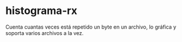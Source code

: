 # histograma-rx
Cuenta cuantas veces está repetido un byte en un archivo, lo gráfica y soporta varios archivos a la vez.
